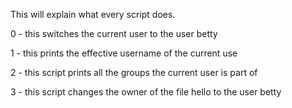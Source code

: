 This will explain what every script does.

0 - this switches the current user to the user betty

1 - this prints the effective username of the current use

2 - this script prints all the groups the current user is part of

3 - this script changes the owner of the file hello to the user betty
